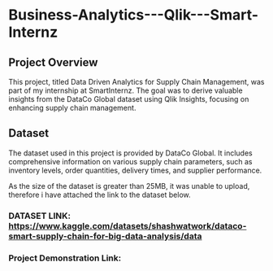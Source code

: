 # Business-Analytics---Qlik---Smart-Internz
## Project Overview

This project, titled Data Driven Analytics for Supply Chain Management, was part of my internship at SmartInternz. The goal was to derive valuable insights from the DataCo Global dataset using Qlik Insights, focusing on enhancing supply chain management.

## Dataset

The dataset used in this project is provided by DataCo Global. It includes comprehensive information on various supply chain parameters, such as inventory levels, order quantities, delivery times, and supplier performance.

As the size of the dataset is greater than 25MB, it was unable to upload, therefore i have attached the link to the dataset below.
### DATASET LINK: **https://www.kaggle.com/datasets/shashwatwork/dataco-smart-supply-chain-for-big-data-analysis/data**

### Project Demonstration Link: 
